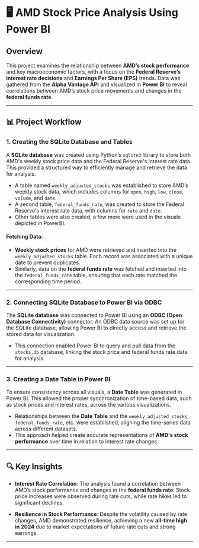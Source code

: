 # **🖥️ AMD Stock Price Analysis Using Power BI** 

## **Overview**

This project examines the relationship between **AMD’s stock performance** and key macroeconomic factors, with a focus on the **Federal Reserve’s interest rate decisions** and **Earnings Per Share (EPS)** trends. Data was gathered from the **Alpha Vantage API** and visualized in **Power BI** to reveal correlations between AMD’s stock price movements and changes in the **federal funds rate**.

---

## **📊 Project Workflow**

### 1. **Creating the SQLite Database and Tables**

A **SQLite database** was created using Python’s `sqlite3` library to store both AMD's weekly stock price data and the Federal Reserve's interest rate data. This provided a structured way to efficiently manage and retrieve the data for analysis.

- A table named `weekly_adjusted_stocks` was established to store AMD’s weekly stock data, which includes columns for `open`, `high`, `low`, `close`, `volume`, and `date`.
- A second table, `federal_funds_rate`, was created to store the Federal Reserve's interest rate data, with columns for `rate` and `date`.
- Other tables were also created, a few more were used in the visuals depicted in PowerBI.

#### **Fetching Data:**
- **Weekly stock prices** for AMD were retrieved and inserted into the `weekly_adjusted_stocks` table. Each record was associated with a unique date to prevent duplicates.
- Similarly, data on the **federal funds rate** was fetched and inserted into the `federal_funds_rate` table, ensuring that each rate matched the corresponding time period.

---

### 2. **Connecting SQLite Database to Power BI via ODBC**

The **SQLite database** was connected to Power BI using an **ODBC (Open Database Connectivity)** connector. An ODBC data source was set up for the SQLite database, allowing Power BI to directly access and retrieve the stored data for visualization.

- This connection enabled Power BI to query and pull data from the `stocks.db` database, linking the stock price and federal funds rate data for analysis.

---

### 3. **Creating a Date Table in Power BI**

To ensure consistency across all visuals, a **Date Table** was generated in Power BI. This allowed the proper synchronization of time-based data, such as stock prices and interest rates, across the various visualizations.

- Relationships between the **Date Table** and the `weekly_adjusted_stocks`, `federal_funds_rate`, etc. were established, aligning the time-series data across different datasets.
- This approach helped create accurate representations of **AMD's stock performance** over time in relation to interest rate changes.

---

## **🔍 Key Insights**

- **Interest Rate Correlation**: The analysis found a correlation between AMD’s stock performance and changes in the **federal funds rate**. Stock price increases were observed during rate cuts, while rate hikes led to significant declines.
  
- **Resilience in Stock Performance**: Despite the volatility caused by rate changes, AMD demonstrated resilience, achieving a new **all-time high in 2024** due to market expectations of future rate cuts and strong earnings.

---
